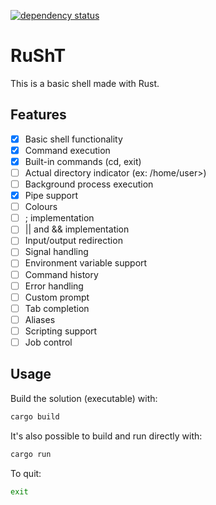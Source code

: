 [![dependency status](https://deps.rs/repo/github/iSaNsOT/RuSht/status.svg)](https://deps.rs/repo/github/iSaNsOT/RuSht)

# RuShT

This is a basic shell made with Rust.

## Features
- [x] Basic shell functionality
- [x] Command execution
- [x] Built-in commands (cd, exit)
- [ ] Actual directory indicator (ex: /home/user>)
- [ ] Background process execution
- [x] Pipe support
- [ ] Colours
- [ ] ; implementation
- [ ] || and && implementation
- [ ] Input/output redirection
- [ ] Signal handling
- [ ] Environment variable support
- [ ] Command history
- [ ] Error handling
- [ ] Custom prompt
- [ ] Tab completion
- [ ] Aliases
- [ ] Scripting support
- [ ] Job control

## Usage
Build the solution (executable) with:
```sh
cargo build
```
  
It's also possible to build and run directly with:
```sh
cargo run
```

To quit:
```sh
exit
```
